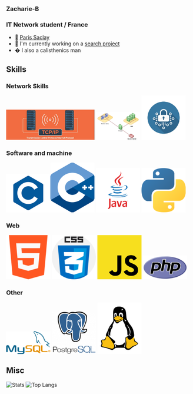 ### Zacharie-B
### IT Network student / France

- 📍 [Paris Saclay](https://www.universite-paris-saclay.fr/)
- 🌱 I'm currently working on a [search project](https://github.com/Ghasnae/TER_Files_d_Attente.git)
- � I also a calisthenics man

## Skills

### Network Skills
<img src="tcp.png" alt="TCP" width="240"/> <img src="dmz.png" alt="DMZ" width="120"/> <img src="crypto.jpg" alt="Cryptologie" width="120"/>

### Software and machine
<img src="C.png" alt="C" width="120"/><img src="1822px-ISO_C++_Logo.svg.png" alt="C++" width="120"/> <img src="java.png" alt="Java" width="120"/> <img src="python-icon.png" alt="Python" width="120"/>

### Web
<img src="732212.png" alt="HTML" width="120"/> <img src="CSS.png" alt="CSS" width="120"/> <img src="JS.png" alt="JS" width="120"/> <img src="PHP-logo.svg.png" alt="PHP" width="120"/>

### Other
<img src="489px-MySQL.svg.png" alt="MySQL" width="120"/> <img src="postgresql-logo-3-300x291.png" alt="Postgres" width="120"/> <img src="154px-Tux-simple.svg.png" alt="Linux" width="120"/>

## Misc

<img src="https://github-readme-stats.vercel.app/api?username=Zacharie-B&show_icons=true&theme=radical" alt="Stats" width="500"/> <img src="https://github-readme-stats.vercel.app/api/top-langs/?username=Zacharie-B&layout=compact" alt="Top Langs" width="500"/>
